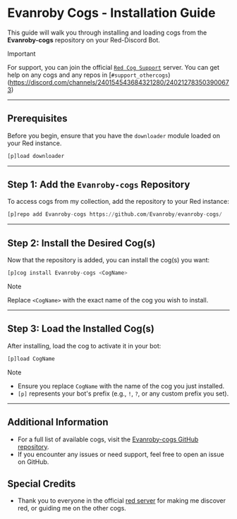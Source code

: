 # Evanroby Cogs - Installation Guide

This guide will walk you through installing and loading cogs from the **Evanroby-cogs** repository on your Red-Discord Bot.
> [!IMPORTANT]
> For support, you can join the official [`Red Cog Support`](https://discord.gg/GET4DVk) server. You can get help on any cogs and any repos in [`#support_othercogs`)(https://discord.com/channels/240154543684321280/240212783503900673)
---

## Prerequisites

Before you begin, ensure that you have the `downloader` module loaded on your Red instance.

```py
[p]load downloader
```

---

## Step 1: Add the `Evanroby-cogs` Repository

To access cogs from my collection, add the repository to your Red instance:

```py
[p]repo add Evanroby-cogs https://github.com/Evanroby/evanroby-cogs/
```

---

## Step 2: Install the Desired Cog(s)

Now that the repository is added, you can install the cog(s) you want:

```py
[p]cog install Evanroby-cogs <CogName>
```

> [!NOTE]  
> Replace `<CogName>` with the exact name of the cog you wish to install.

---

## Step 3: Load the Installed Cog(s)

After installing, load the cog to activate it in your bot:

```py
[p]load CogName
```

> [!NOTE] 
> - Ensure you replace `CogName` with the name of the cog you just installed.
> - `[p]` represents your bot's prefix (e.g., `!`, `?`, or any custom prefix you set).

---

## Additional Information

- For a full list of available cogs, visit the [Evanroby-cogs GitHub repository](https://github.com/Evanroby/evanroby-cogs/).
- If you encounter any issues or need support, feel free to open an issue on GitHub.
## Special Credits
- Thank you to everyone in the official [red server](https://discord.gg/red) for making me discover red, or guiding me on the other cogs.

